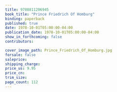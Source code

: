 ```yaml
---
title: 9780811206945
book_title: "Prince Friedrich Of Homburg"
binding: paperback
published: true
date: 1978-10-01T05:00:00-04:00
publication_date: 1978-10-01T05:00:00-04:00
show_in_forthcoming: false
contributors:

cover_image_path: Prince_Friedrich_Of_Homburg.jpg
forsale: false
saleprice:
shipping_charge:
price_us: 9.95
price_cn:
trim_size:
page_count: 112
---
```


